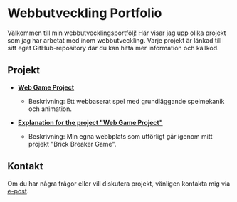 # Webbutveckling Portfolio

Välkommen till min webbutvecklingsportfölj! Här visar jag upp olika projekt som jag har arbetat med inom webbutveckling. Varje projekt är länkad till sitt eget GitHub-repository där du kan hitta mer information och källkod.

## Projekt

- **[Web Game Project](https://github.com/robertRizzo/brickBreakerGame/tree/main)**
  - Beskrivning: Ett webbaserat spel med grundläggande spelmekanik och animation.

- **[Explanation for the project "Web Game Project"](https://github.com/robertRizzo/webpageForBrickBreakerGame/tree/main)**
  - Beskrivning: Min egna webbplats som utförligt går igenom mitt projekt "Brick Breaker Game".

## Kontakt

Om du har några frågor eller vill diskutera projekt, vänligen kontakta mig via [e-post](mailto:robert.rizzo@hotmail.com).

